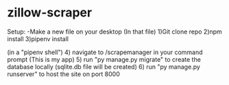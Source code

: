 # zillow-scraper

Setup:
-Make a new file on your desktop
(In that file)
1)Git clone repo
2)npm install
3)pipenv install

(in a "pipenv shell")
4) navigate to /scrapemanager in your command prompt (This is my app)
5) run "py manage.py migrate" to create the database locally (sqlite.db file will be created)
6) run "py manage.py runserver" to host the site on port 8000
